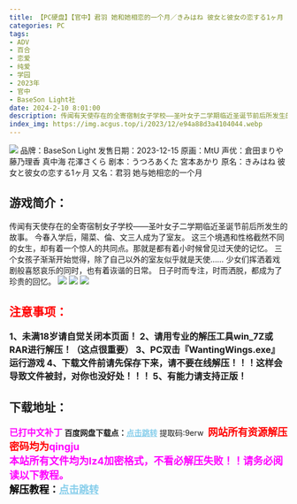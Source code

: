 ```yaml
---
title: 【PC硬盘】【官中】君羽 她和她相恋的一个月／きみはね 彼女と彼女の恋する1ヶ月
categories: PC
tags:
- ADV
- 百合
- 恋爱
- 纯爱
- 学园
- 2023年
- 官中
- BaseSon Light社
date: 2024-2-10 8:01:00
description: 传闻有天使存在的全寄宿制女子学校——圣叶女子二学期临近圣诞节前后所发生的故事。今春入学后，陽菜、倫、文三人成为了室友。这三个境遇和性格截然不同的女生，却有着一个惊人的共同点。那就是都有着小时候曾见过天使的记忆。三个女孩子渐渐开始觉得，除了自己以外的室友似乎就是天使……少女们挥洒着戏剧般喜怒哀乐的同时，也有着诙谐的日常。日子时而专注，时而洒脱，都成为了珍贵的回忆。
index_img: https://img.acgus.top/i/2023/12/e94a88d3a4104044.webp
---
```

![](https://img.acgus.top/i/2023/12/e94a88d3a4104044.webp)
品牌：BaseSon Light
发售日期：2023-12-15
原画：MtU
声优：倉田まりや 藤乃理香 真中海 花澤さくら
剧本：うつろあくた 宮本あかり
原名：きみはね 彼女と彼女の恋する1ヶ月
又名：君羽 她与她相恋的一个月

## 游戏简介：
传闻有天使存在的全寄宿制女子学校——圣叶女子二学期临近圣诞节前后所发生的故事。
今春入学后，陽菜、倫、文三人成为了室友。
这三个境遇和性格截然不同的女生，却有着一个惊人的共同点。那就是都有着小时候曾见过天使的记忆。
三个女孩子渐渐开始觉得，除了自己以外的室友似乎就是天使……
少女们挥洒着戏剧般喜怒哀乐的同时，也有着诙谐的日常。
日子时而专注，时而洒脱，都成为了珍贵的回忆。
![](https://img.acgus.top/i/2023/12/5ce19ccc58104055.webp)
![](https://img.acgus.top/i/2023/12/64c40ae4e4104050.webp)
![](https://img.acgus.top/i/2023/12/63c899aa1d104047.webp)





## <font color=#FF0000 >注意事项：</font>
<font size=3><b>1、未满18岁请自觉关闭本页面！
2、请用专业的解压工具win_7Z或RAR进行解压！（这点很重要）
3、PC双击『WantingWings.exe』运行游戏
4、下载文件前请先保存下来，请不要在线解压！！！这样会导致文件被封，对你也没好处！！！
5、有能力请支持正版！</b></font>

## 下载地址：
<font color=#FF00FF size=3><b>已打中文补丁</b></font>
<b>百度网盘下载点：</b><a href="https://pan.baidu.com/s/10MR19BkOJiWv0Vu6ROgq2Q?pwd=9erw" style="color: #87CEEB;"><b>点击跳转</b></a> 提取码:9erw
<a style="padding: 0" href="https://post.qingju.org/AD/"><img style="max-width:100%" src="https://img.acgus.top/i/2024/07/478f689b8021d8d499ab43d21acf137a.gif" alt=""></a>
<b><font color=#FF0000 size=4>网站所有资源解压密码均为</b></font><b><font color=#FF00FF size=4>qingju</font><font color=#FF0000 ></font></b><br><b><font color=#FF00FF size=4>本站所有文件均为lz4加密格式，不看必解压失败！！请务必阅读以下教程。</b></font><br><b><font color=#000 size=4>解压教程：</b><a href="https://post.qingju.org/tutorial/000/" style="color: #87CEEB;"><b>点击跳转</b></a>